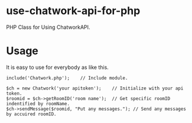 # use-chatwork-api-for-php
PHP Class for Using ChatworkAPI.

# Usage
It is easy to use for everybody as like this.

```php:like this.
include('Chatwork.php');	// Include module.

$ch = new Chatwork('your apitoken');	// Initialize with your api token.
$roomid = $ch->getRoomID('room name');	// Get specific roomID indentified by roomName.
$ch->sendMessage($roomid, "Put any messages.");	// Send any messages by accuired roomID.
```


